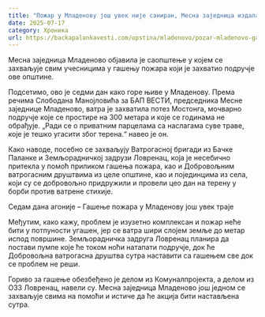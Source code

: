 ```yaml
---
title: "Пожар у Младенову још увек није саниран, Месна заједница издала саопштење"
date: 2025-07-17
category: Хроника
url: https://backapalankavesti.com/opstina/mladenovo/pozar-mladenovo-gasenje-pozara/
---
```


Месна заједница Младеново објавила је саопштење у којем се захваљује свим учесницима у гашењу пожара који је захватио подручје ове општине.

Подсетимо, ово је седми дан како горе њиве у Младенову. Према речима Слободана Манојловића за БАП ВЕСТИ, председника Месне заједнице Младеново, ватра је захватила потез Мостонга, мочварно подручје које се простире на 300 метара и које се годинама не обрађује. „Ради се о приватним парцелама са наслагама суве траве, које је тешко угасити због терена.“ навео је он.

Како наводе, посебно се захваљују Ватрогасној бригади из Бачке Паланке и Земљорадничкој задрузи Ловренац, која је несебично притекла у помоћ приликом гашења пожара, као и Добровољним ватрогасним друштвима из целе општине, као и појединцима из села, који су се добровољно придружили и провели цео дан на терену у борби против ватрене стихије.

Седам дана агоније – Гашење пожара у Младенову још увек траје

Међутим, како кажу, проблем је изузетно комплексан и пожар неће бити у потпуности угашен, јер се ватра шири слојем земље до метар испод површине. Земљорадничка задруга Ловренац планира да постави пумпе које ће током ноћи натапати подручје, док ће Добровољна ватрогасна друштва сутра наставити са гашењем све док се проблем не реши.

Гориво за гашење обезбеђено је делом из Комуналпројекта, а делом из ОЗЗ Ловренац, навели су. Месна заједница Младеново још једном се захваљује свима на помоћи и истиче да ће акција бити настављена сутра.
